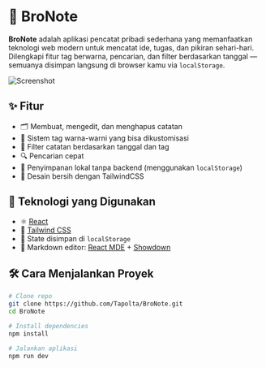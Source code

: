 # 📝 BroNote

**BroNote** adalah aplikasi pencatat pribadi sederhana yang memanfaatkan teknologi web modern untuk mencatat ide, tugas, dan pikiran sehari-hari. Dilengkapi fitur tag berwarna, pencarian, dan filter berdasarkan tanggal — semuanya disimpan langsung di browser kamu via `localStorage`.

![Screenshot](./screenshots/main-view.png) <!-- (optional) tambahkan folder "screenshots" dan simpan gambar di sana -->

## ✨ Fitur

- 🗂 Membuat, mengedit, dan menghapus catatan
- 🔖 Sistem tag warna-warni yang bisa dikustomisasi
- 📅 Filter catatan berdasarkan tanggal dan tag
- 🔍 Pencarian cepat
- 💾 Penyimpanan lokal tanpa backend (menggunakan `localStorage`)
- 🎨 Desain bersih dengan TailwindCSS

## 🚀 Teknologi yang Digunakan

- ⚛️ [React](https://reactjs.org/)
- 💨 [Tailwind CSS](https://tailwindcss.com/)
- 🧠 State disimpan di `localStorage`
- 📝 Markdown editor: [React MDE](https://github.com/Ionaru/react-mde) + [Showdown](https://github.com/showdownjs/showdown)

## 🛠 Cara Menjalankan Proyek

```bash
# Clone repo
git clone https://github.com/Tapolta/BroNote.git
cd BroNote

# Install dependencies
npm install

# Jalankan aplikasi
npm run dev
